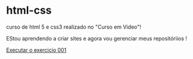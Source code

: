 # html-css
 curso de html 5 e css3 realizado no "Curso em Video"!

EStou aprendendo a  criar sites e agora vou gerenciar meus repositóriios !

<a href="https://ruanjarso.github.io/html-css/exercicios/ex001/index.html"> Executar o exercicio 001</a>
